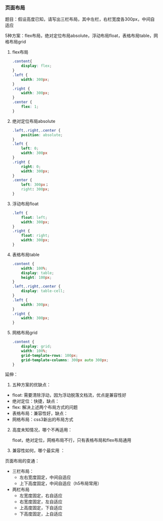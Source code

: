 ### 页面布局

题目：假设高度已知，请写出三栏布局，其中左栏，右栏宽度各300px，中间自适应

5种方案：flex布局，绝对定位布局absolute，浮动布局float，表格布局table，网格布局grid

1. flex布局

    ```css
    .content{
        display: flex;
    }
    .left {
        width: 300px;
    }
    .right {
        width: 300px;
    }
    .center {
        flex: 1;
    }
    ```

2. 绝对定位布局absolute

    ```css
    .left,.right,.center {
        position: absolute;
    }
    .left {
        left: 0;
        width: 300px
    }
    .right {
        right: 0;
        width: 300px;
    }
    .center {
        left: 300px；
        right: 300px;
    }
    ```
3. 浮动布局float

    ```css
    .left {
        float: left;
        width: 300px;
    }
    .right {
        float: right;
        width: 300px;
    }
    ```

4. 表格布局table

    ```css
    .content {
        width: 100%;
        display: table;
        height: 100px;
    }
    .left,.right,.center {
        display: table-cell;
    }
    .left {
        width: 300px;
    }
    .right {
        width: 300px;
    }
    ```

5. 网格布局grid

    ```css
    .content {
        display: grid;
        width: 100%;
        grid-template-rows: 100px;
        grid-template-columns: 300px auto 300px;
    }
    ```

延伸：

1. 五种方案的优缺点：

- float: 需要清除浮动，因为浮动脱落文档流，优点是兼容性好
- 绝对定位：快捷，缺点：
- flex: 解决上述两个布局方式的问题
- 表格布局：兼容性好，缺点：
- 网格布局：css3新出的布局方式

2. 高度未知情况，哪个不再适用：

    float，绝对定位，网格布局不行，只有表格布局和flex布局通用

3.  兼容性如何，哪个最实用 ：

页面布局的变通：

- 三栏布局：
    - 左右宽度固定，中间自适应
    - 上下高度固定，中间自适应（h5布局常用）
- 两栏布局
    - 左宽度固定，右自适应
    - 右宽度固定，左自适应
    - 上高度固定，下自适应
    - 下高度固定，上自适应